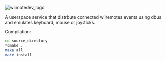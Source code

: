 ![wiimotedev_logo](https://devwork.space/wp-content/uploads/2018/10/g3460.png)

A userspace service that distrbute connected wiiremotes events using dbus and emulates keyboard, mouse or joysticks.

Compilation:
```sh
cd source_directory
*cmake .
make all
make install
```
